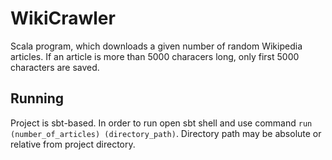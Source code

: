 # WikiCrawler

Scala program, which downloads a given number of random Wikipedia articles. If an article is more than 5000 characers long, only first 5000 characters are saved.

## Running

Project is sbt-based. In order to run open sbt shell and use command `run (number_of_articles) (directory_path)`. Directory path may be absolute or relative from project directory. 
